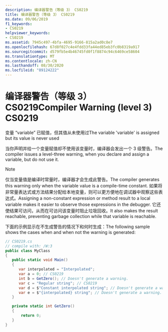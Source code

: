 ```yaml
---
description: 编译器警告（等级 3） CS0219
title: 编译器警告（等级 3） CS0219
ms.date: 09/06/2019
f1_keywords:
- CS0219
helpviewer_keywords:
- CS0219
ms.assetid: 7945c497-4bfa-4695-9166-815a2ad0c8e7
ms.openlocfilehash: 67d8f027c4e4fdd33fa44ed85eb3fc0b8319a917
ms.sourcegitcommit: d579fb5e4b46745fd0f1f8874c94c6469ce58604
ms.translationtype: MT
ms.contentlocale: zh-CN
ms.lasthandoff: 08/30/2020
ms.locfileid: "89124222"
---
```

# <a name="compiler-warning-level-3-cs0219"></a><span data-ttu-id="3db4b-103">编译器警告（等级 3） CS0219</span><span class="sxs-lookup"><span data-stu-id="3db4b-103">Compiler Warning (level 3) CS0219</span></span>
<span data-ttu-id="3db4b-104">变量 “variable” 已赋值，但其值从未使用过</span><span class="sxs-lookup"><span data-stu-id="3db4b-104">The variable 'variable' is assigned but its value is never used</span></span>

 <span data-ttu-id="3db4b-105">当你声明并给一个变量赋值却不使用该变量时，编译器会发出一个 3 级警告。</span><span class="sxs-lookup"><span data-stu-id="3db4b-105">The compiler issues a level-three warning, when you declare and assign a variable, but do not use it.</span></span>

 > [!NOTE]
 > <span data-ttu-id="3db4b-106">仅当变量值是编译时常量时，编译器才会生成此警告。</span><span class="sxs-lookup"><span data-stu-id="3db4b-106">The compiler generates this warning only when the variable value is a compile-time constant.</span></span> <span data-ttu-id="3db4b-107">如果将非常量表达式或方法结果分配给本地变量，则可以更方便地在调试器中观察这些表达式。</span><span class="sxs-lookup"><span data-stu-id="3db4b-107">Assigning a non-constant expression or method result to a local variable makes it easier to observe those expressions in the debugger.</span></span> <span data-ttu-id="3db4b-108">它还使结果可访问，从而在可访问该变量时阻止垃圾回收。</span><span class="sxs-lookup"><span data-stu-id="3db4b-108">It also makes the result reachable, preventing garbage collection while that variable is reachable.</span></span>

 <span data-ttu-id="3db4b-109">下面的示例显示在不生成警告的情况下和何时生成：</span><span class="sxs-lookup"><span data-stu-id="3db4b-109">The following sample shows the cases when and when not the warning is generated:</span></span>

```csharp
// CS0219.cs
// compile with: /W:3
public class MyClass
{
   public static void Main()
   {
      var interpolated = "Interpolated";
      var a = 0; // CS0219
      int b = GetZero(); // Doesn't generate a warning.
      var c = "Regular string"; // CS0219
      var d = $"Constant interpolated string"; // Doesn't generate a warning.
      var e = $"{interpolated} string"; // Doesn't generate a warning.
   }

   private static int GetZero()
   {
       return 0;
   }
}  
```

